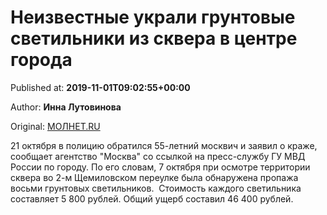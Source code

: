 
# Неизвестные украли грунтовые светильники из сквера в центре города

Published at: **2019-11-01T09:02:55+00:00**

Author: **Инна Лутовинова**

Original: [МОЛНЕТ.RU](https://www.molnet.ru/mos/ru/order/o_716918)

21 октября в полицию обратился 55-летний москвич и заявил о краже, сообщает агентство "Москва" со ссылкой на пресс-службу ГУ МВД России по городу.
По его словам, 7 октября при осмотре территории сквера во 2-м Щемиловском переулке была обнаружена пропажа восьми грунтовых светильников. 
Стоимость каждого светильника составляет 5 800 рублей. Общий ущерб составил 46 400 рублей.
